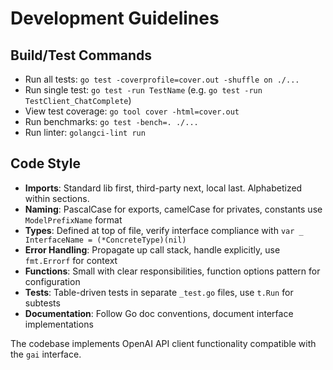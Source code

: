 # Development Guidelines

## Build/Test Commands
- Run all tests: `go test -coverprofile=cover.out -shuffle on ./...`
- Run single test: `go test -run TestName` (e.g. `go test -run TestClient_ChatComplete`)
- View test coverage: `go tool cover -html=cover.out`
- Run benchmarks: `go test -bench=. ./...`
- Run linter: `golangci-lint run`

## Code Style
- **Imports**: Standard lib first, third-party next, local last. Alphabetized within sections.
- **Naming**: PascalCase for exports, camelCase for privates, constants use `ModelPrefixName` format
- **Types**: Defined at top of file, verify interface compliance with `var _ InterfaceName = (*ConcreteType)(nil)`
- **Error Handling**: Propagate up call stack, handle explicitly, use `fmt.Errorf` for context
- **Functions**: Small with clear responsibilities, function options pattern for configuration
- **Tests**: Table-driven tests in separate `_test.go` files, use `t.Run` for subtests
- **Documentation**: Follow Go doc conventions, document interface implementations

The codebase implements OpenAI API client functionality compatible with the `gai` interface.

